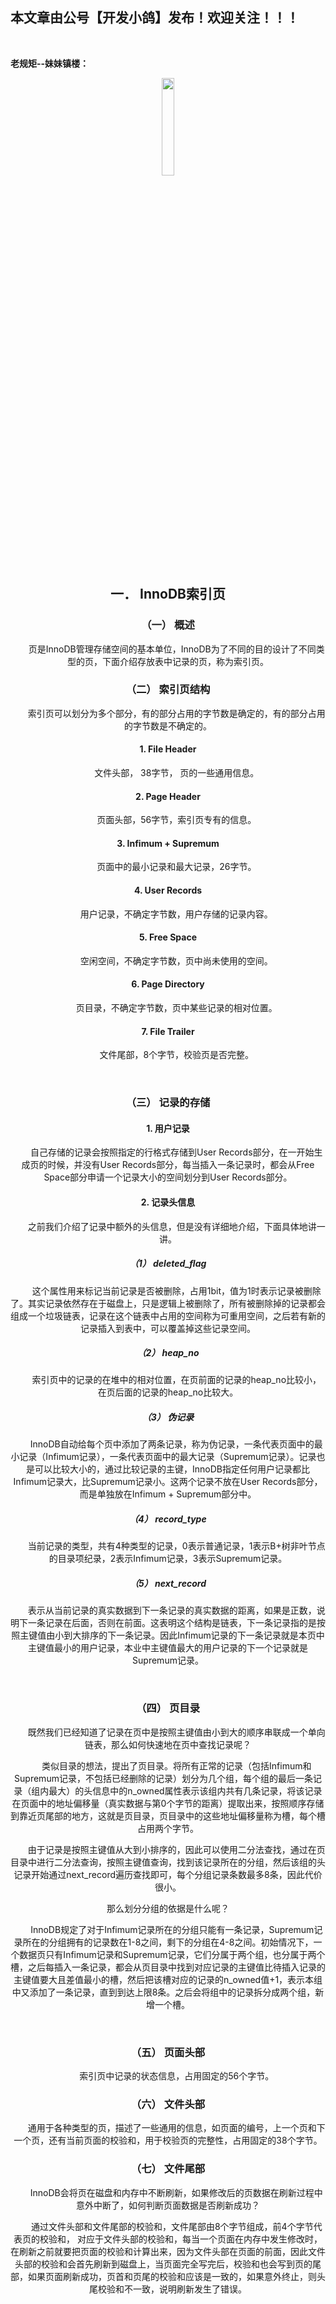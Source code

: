 ﻿## 本文章由公号【开发小鸽】发布！欢迎关注！！！
<br>

**老规矩--妹妹镇楼：**
<center>
<img src="https://img-blog.csdnimg.cn/20200721223424816.JPG"   width="20%">


## 一．	InnoDB索引页

### （一）	概述

 &nbsp;  &nbsp;  &nbsp;  &nbsp;页是InnoDB管理存储空间的基本单位，InnoDB为了不同的目的设计了不同类型的页，下面介绍存放表中记录的页，称为索引页。
<br>


### （二）	索引页结构

 &nbsp;  &nbsp;  &nbsp;  &nbsp;索引页可以划分为多个部分，有的部分占用的字节数是确定的，有的部分占用的字节数是不确定的。
<br>


#### 1.	File Header

 &nbsp;  &nbsp;  &nbsp;  &nbsp;文件头部， 38字节， 页的一些通用信息。
<br>


#### 2.	Page Header

 &nbsp;  &nbsp;  &nbsp;  &nbsp;页面头部，56字节，索引页专有的信息。
<br>


#### 3.	Infimum + Supremum

 &nbsp;  &nbsp;  &nbsp;  &nbsp;页面中的最小记录和最大记录，26字节。
<br>


#### 4.	User Records

 &nbsp;  &nbsp;  &nbsp;  &nbsp;用户记录，不确定字节数，用户存储的记录内容。
<br>


#### 5.	Free Space

 &nbsp;  &nbsp;  &nbsp;  &nbsp;空闲空间，不确定字节数，页中尚未使用的空间。
<br>


#### 6.	Page Directory

 &nbsp;  &nbsp;  &nbsp;  &nbsp;页目录，不确定字节数，页中某些记录的相对位置。
<br>


#### 7.	File Trailer

 &nbsp;  &nbsp;  &nbsp;  &nbsp;文件尾部，8个字节，校验页是否完整。

<br>


### （三）	记录的存储

#### 1.	用户记录
 &nbsp;  &nbsp;  &nbsp;  &nbsp;自己存储的记录会按照指定的行格式存储到User Records部分，在一开始生成页的时候，并没有User Records部分，每当插入一条记录时，都会从Free Space部分申请一个记录大小的空间划分到User Records部分。
<br>


#### 2.	记录头信息

 &nbsp;  &nbsp;  &nbsp;  &nbsp;之前我们介绍了记录中额外的头信息，但是没有详细地介绍，下面具体地讲一讲。
<br>


##### （1）	deleted_flag

 &nbsp;  &nbsp;  &nbsp;  &nbsp;这个属性用来标记当前记录是否被删除，占用1bit，值为1时表示记录被删除了。其实记录依然存在于磁盘上，只是逻辑上被删除了，所有被删除掉的记录都会组成一个垃圾链表，记录在这个链表中占用的空间称为可重用空间，之后若有新的记录插入到表中，可以覆盖掉这些记录空间。
<br>


##### （2）	heap_no

 &nbsp;  &nbsp;  &nbsp;  &nbsp;索引页中的记录的在堆中的相对位置，在页前面的记录的heap_no比较小，在页后面的记录的heap_no比较大。
<br>


##### （3）	伪记录
 &nbsp;  &nbsp;  &nbsp;  &nbsp;InnoDB自动给每个页中添加了两条记录，称为伪记录，一条代表页面中的最小记录（Infimum记录），一条代表页面中的最大记录（Supremum记录）。记录也是可以比较大小的，通过比较记录的主键，InnoDB指定任何用户记录都比Infimum记录大，比Supremum记录小。这两个记录不放在User Records部分，而是单独放在Infimum + Supremum部分中。
<br>


##### （4）	record_type

 &nbsp;  &nbsp;  &nbsp;  &nbsp;当前记录的类型，共有4种类型的记录，0表示普通记录，1表示B+树非叶节点的目录项纪录，2表示Infimum记录，3表示Supremum记录。
<br>


##### （5）	next_record

 &nbsp;  &nbsp;  &nbsp;  &nbsp;表示从当前记录的真实数据到下一条记录的真实数据的距离，如果是正数，说明下一条记录在后面，否则在前面。这表明这个结构是链表，下一条记录指的是按照主键值由小到大排序的下一条记录。因此Infimum记录的下一条记录就是本页中主键值最小的用户记录，本业中主键值最大的用户记录的下一个记录就是Supremum记录。

<br>


### （四）	页目录

 &nbsp;  &nbsp;  &nbsp;  &nbsp;既然我们已经知道了记录在页中是按照主键值由小到大的顺序串联成一个单向链表，那么如何快速地在页中查找记录呢？

 &nbsp;  &nbsp;  &nbsp;  &nbsp;类似目录的想法，提出了页目录。将所有正常的记录（包括Infimum和Supremum记录，不包括已经删除的记录）划分为几个组，每个组的最后一条记录（组内最大）的头信息中的n_owned属性表示该组内共有几条记录，将该记录在页面中的地址偏移量（真实数据与第0个字节的距离）提取出来，按照顺序存储到靠近页尾部的地方，这就是页目录，页目录中的这些地址偏移量称为槽，每个槽占用两个字节。

 &nbsp;  &nbsp;  &nbsp;  &nbsp;由于记录是按照主键值从大到小排序的，因此可以使用二分法查找，通过在页目录中进行二分法查询，按照主键值查询，找到该记录所在的分组，然后该组的头记录开始通过next_record遍历查找即可，每个分组记录条数最多8条，因此代价很小。

那么划分分组的依据是什么呢？

 &nbsp;  &nbsp;  &nbsp;  &nbsp;InnoDB规定了对于Infimum记录所在的分组只能有一条记录，Supremum记录所在的分组拥有的记录数在1-8之间，剩下的分组在4-8之间。初始情况下，一个数据页只有Infimum记录和Supremum记录，它们分属于两个组，也分属于两个槽，之后每插入一条记录，都会从页目录中找到对应记录的主键值比待插入记录的主键值要大且差值最小的槽，然后把该槽对应的记录的n_owned值+1，表示本组中又添加了一条记录，直到到达上限8条。之后会将组中的记录拆分成两个组，新增一个槽。

<br>


### （五）	页面头部

 &nbsp;  &nbsp;  &nbsp;  &nbsp;索引页中记录的状态信息，占用固定的56个字节。
<br>


### （六）	文件头部

 &nbsp;  &nbsp;  &nbsp;  &nbsp;通用于各种类型的页，描述了一些通用的信息，如页面的编号，上一个页和下一个页，还有当前页面的校验和，用于校验页的完整性，占用固定的38个字节。
<br>


### （七）	文件尾部

 &nbsp;  &nbsp;  &nbsp;  &nbsp;InnoDB会将页在磁盘和内存中不断刷新，如果修改后的页数据在刷新过程中意外中断了，如何判断页面数据是否刷新成功？

 &nbsp;  &nbsp;  &nbsp;  &nbsp;通过文件头部和文件尾部的校验和，文件尾部由8个字节组成，前4个字节代表页的校验和， 对应于文件头部的校验和，每当一个页面在内存中发生修改时，在刷新之前就要把页面的校验和计算出来，因为文件头部在页面的前面，因此文件头部的校验和会首先刷新到磁盘上，当页面完全写完后，校验和也会写到页的尾部，如果页面刷新成功，页首和页尾的校验和应该是一致的，如果意外终止，则头尾校验和不一致，说明刷新发生了错误。



